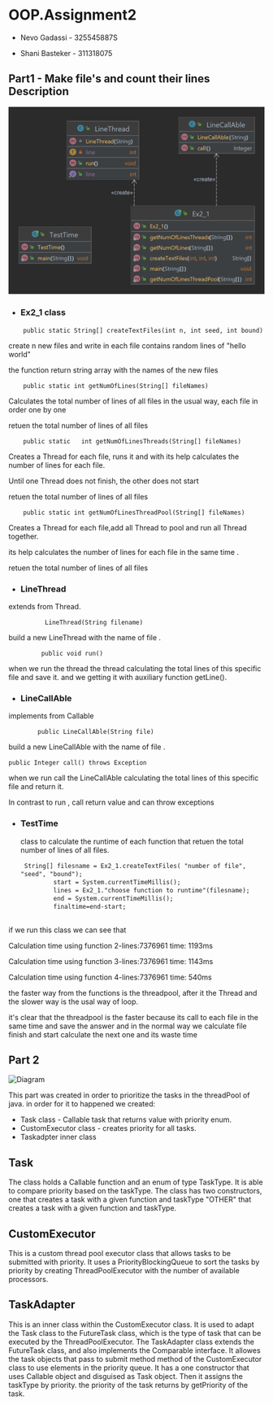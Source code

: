# OOP.Assignment2

- Nevo Gadassi - 325545887S

- Shani Basteker - 311318075

## Part1 - Make file's and count their lines Description
![Diagram](https://raw.githubusercontent.com/NevoGadassi/OOP.Assignment2/main/Part1/OOP2part1diagram.png)

- ### Ex2_1 class

```
    public static String[] createTextFiles(int n, int seed, int bound)
```
create n new files and write in each file contains random lines of "hello world"

the function return string array with the names of the new files
```
    public static int getNumOfLines(String[] fileNames)
```
Calculates the total number of lines of all files in the usual way, each file in order one by one

retuen the total number of lines of all files
```
    public static   int getNumOfLinesThreads(String[] fileNames)
```
Creates a Thread for each file, runs it and with its help calculates the number of lines for each file.

Until one Thread does not finish, the other does not start


retuen the total number of lines of all files
```
    public static int getNumOfLinesThreadPool(String[] fileNames)
```
Creates a Thread for each file,add all Thread to pool and  run all Thread together.

its help calculates the number of lines for each file in the same time .


retuen the total number of lines of all files

- ### LineThread

extends from Thread.
```
          LineThread(String filename)
```
build a new LineThread with the name of file .
```
         public void run()
```
when we run the thread the thread calculating the total lines of this specific file and save it.
and we getting it with auxiliary function getLine().

- ### LineCallAble

implements from Callable
```
        public LineCallAble(String file) 
```
build a new LineCallAble with the  name of file .
```
public Integer call() throws Exception
```
when we run call  the LineCallAble calculating the total lines of this specific file and return it.

In contrast to run , call return value and can throw exceptions

- ### TestTime
   class to calculate the runtime of each function that retuen the total number of lines of all files.
   ```
    String[] filesname = Ex2_1.createTextFiles( "number of file", "seed", "bound");
            start = System.currentTimeMillis();
            lines = Ex2_1."choose function to runtime"(filesname);
            end = System.currentTimeMillis();
            finaltime=end-start;
            
 if we run this class we can see that 
 
Calculation time using function 2-lines:7376961 time: 1193ms

Calculation time using function 3-lines:7376961 time: 1143ms

Calculation time using function 4-lines:7376961 time: 540ms


 the faster way from the functions is the threadpool, after it the Thread and the slower way is the usal way of loop.

it's clear that the threadpool is the faster because its call to each file in the same time and save the answer
and in the normal way we calculate file finish and start calculate the next one and its waste time


## Part 2
![Diagram](https://github.com/NevoGadassi/OOP.Assignment2/blob/main/Part2/OOP2part2diagram.png)

This part was created in order to prioritize the tasks in the threadPool of java.
in order for it to happened we created:

- Task class - Callable task that returns value with priority enum.
- CustomExecutor class - creates priority for all tasks. 
- Taskadpter inner class 

## Task 

The class holds a Callable function and an enum of type TaskType. It is able to compare priority based on the taskType.
The class has two constructors, one that creates a task with a given function and taskType "OTHER" that creates a task with a given function and taskType.

## CustomExecutor

This is a custom thread pool executor class that allows tasks 
to be submitted with priority.
It uses a PriorityBlockingQueue to sort the tasks by priority by creating 
ThreadPoolExecutor with the number of available processors.

## TaskAdapter 

This is an inner class within the CustomExecutor class. It is used to adapt the Task class to the FutureTask class,
which is the type of task that can be executed by the ThreadPoolExecutor. The TaskAdapter class extends the FutureTask class,
and also implements the Comparable interface. 
It allowes the task objects that pass to submit method method of the CustomExecutor class
to use elements in the priority queue. 
It has a one constructor that uses Callable object and disguised as Task object. 
Then it assigns the taskType by priority.
the priority of the task returns by getPriority of the task. 
